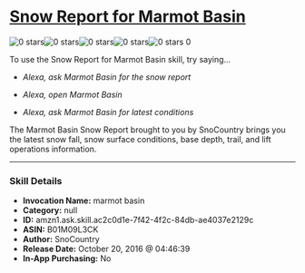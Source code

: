 # [Snow Report for Marmot Basin](http://alexa.amazon.com/#skills/amzn1.ask.skill.ac2c0d1e-7f42-4f2c-84db-ae4037e2129c)
![0 stars](../../images/ic_star_border_black_18dp_1x.png)![0 stars](../../images/ic_star_border_black_18dp_1x.png)![0 stars](../../images/ic_star_border_black_18dp_1x.png)![0 stars](../../images/ic_star_border_black_18dp_1x.png)![0 stars](../../images/ic_star_border_black_18dp_1x.png) 0

To use the Snow Report for Marmot Basin skill, try saying...

* *Alexa, ask Marmot Basin for the snow report*

* *Alexa, open Marmot Basin*

* *Alexa, ask Marmot Basin for latest conditions*

The Marmot Basin Snow Report brought to you by SnoCountry brings you the latest snow fall, snow surface conditions,  base depth, trail, and lift operations information.

***

### Skill Details

* **Invocation Name:** marmot basin
* **Category:** null
* **ID:** amzn1.ask.skill.ac2c0d1e-7f42-4f2c-84db-ae4037e2129c
* **ASIN:** B01M09L3CK
* **Author:** SnoCountry
* **Release Date:** October 20, 2016 @ 04:46:39
* **In-App Purchasing:** No
